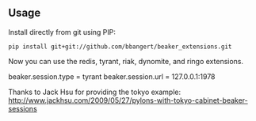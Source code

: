 ## Usage

Install directly from git using PIP:

```
pip install git+git://github.com/bbangert/beaker_extensions.git
```

Now you can use the redis, tyrant, riak, dynomite, and ringo extensions.

beaker.session.type = tyrant
beaker.session.url = 127.0.0.1:1978

Thanks to Jack Hsu for providing the tokyo example:
http://www.jackhsu.com/2009/05/27/pylons-with-tokyo-cabinet-beaker-sessions
